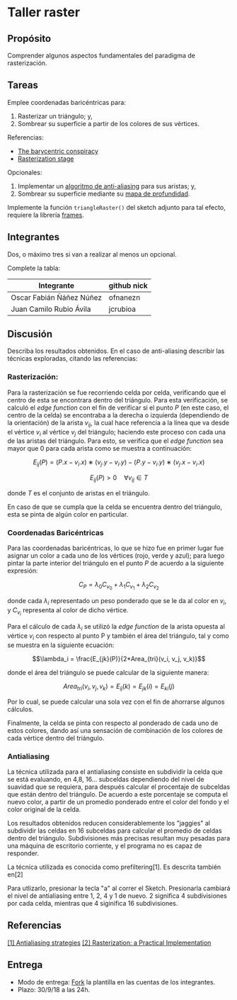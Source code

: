 # Taller raster

## Propósito

Comprender algunos aspectos fundamentales del paradigma de rasterización.

## Tareas

Emplee coordenadas baricéntricas para:

1. Rasterizar un triángulo; y,
2. Sombrear su superficie a partir de los colores de sus vértices.

Referencias:

* [The barycentric conspiracy](https://fgiesen.wordpress.com/2013/02/06/the-barycentric-conspirac/)
* [Rasterization stage](https://www.scratchapixel.com/lessons/3d-basic-rendering/rasterization-practical-implementation/rasterization-stage)

Opcionales:

1. Implementar un [algoritmo de anti-aliasing](https://www.scratchapixel.com/lessons/3d-basic-rendering/rasterization-practical-implementation/rasterization-practical-implementation) para sus aristas; y,
2. Sombrear su superficie mediante su [mapa de profundidad](https://en.wikipedia.org/wiki/Depth_map).

Implemente la función ```triangleRaster()``` del sketch adjunto para tal efecto, requiere la librería [frames](https://github.com/VisualComputing/frames/releases).

## Integrantes

Dos, o máximo tres si van a realizar al menos un opcional.

Complete la tabla:

| Integrante | github nick |
|------------|-------------|
|Oscar Fabián Ñáñez Núñez  |ofnanezn |
|Juan Camilo Rubio Ávila   |jcrubioa |

## Discusión

Describa los resultados obtenidos. En el caso de anti-aliasing describir las técnicas exploradas, citando las referencias:

### Rasterización:
Para la rasterización se fue recorriendo celda por celda, verificando que el centro de esta se encontrara dentro del triángulo. Para esta verificación, se calculó el *edge function* con el fin de verificar si el punto $P$ (en este caso, el centro de la celda) se encontraba a la derecha o izquierda (dependiendo de la orientación) de la arista $v_{ij}$, la cual hace referencia a la línea que va desde el vértice $v_i$ al vértice $v_j$ del triángulo; haciendo este proceso con cada una de las aristas del triángulo. Para esto, se verifica que el *edge function* sea mayor que 0 para cada arista como se muestra a continuación:

$$E_{ij}(P)=(P.x−v_i.x)∗(v_j.y−v_i.y)−(P.y−v_i.y)∗(v_j.x−v_i.x)$$

$$E_{ij}(P) > 0 \quad \forall{v_{ij} \in T}$$

donde $T$ es el conjunto de aristas en el triángulo.

En caso de que se cumpla que la celda se encuentra dentro del triángulo, esta se pinta de algún color en particular.

### Coordenadas Baricéntricas
Para las coordenadas baricéntricas, lo que se hizo fue en primer lugar fue asignar un color a cada uno de los vértices (rojo, verde y azul); para luego pintar la parte interior del triángulo en el punto $P$ de acuerdo a la siguiente expresión:

$$C_P= \lambda_0 C_{v_0} + \lambda_1 C_{v_1} + \lambda_2 C_{v_2}$$

donde cada $\lambda_i$ representado un peso ponderado que se le da al color en $v_i$, y $C_{v_i}$ representa al color de dicho vértice.

Para el cálculo de cada $\lambda_i$ se utilizó la *edge function* de la arista opuesta al vértice $v_i$ con respecto al punto P y también el área del triángulo, tal y como se muestra en la siguiente ecuación:

$$\lambda_i = \frac{E_{jk}(P)}{2*Area_{tri}(v_i, v_j, v_k)}$$

donde el área del triángulo se puede calcular de la siguiente manera:

$$Area_{tri}(v_i, v_j, v_k) = E_{ij}(k) = E_{jk}(i) = E_{ki}(j)$$

Por lo cual, se puede calcular una sola vez con el fin de ahorrarse algunos cálculos.

Finalmente, la celda se pinta con respecto al ponderado de cada uno de estos colores, dando así una sensación de combinación de los colores de cada vértice dentro del triángulo.

### Antialiasing
La técnica utilizada para el antialiasing consiste en subdividir la celda que se está evaluando, en 4,8, 16... subceldas dependiendo del nivel de suavidad que se requiera, para después calcular el procentaje de subceldas que están dentro del triángulo. De acuerdo a este porcentaje se computa el nuevo color, a partir de un promedio ponderado entre el color del fondo y el color original de la celda.

Los resultados obtenidos reducen considerablemente los "jaggies" al subdividir las celdas en 16 subceldas para calcular el promedio de celdas dentro del triángulo. Subdivisiones más precisas resultan muy pesadas para una máquina de escritorio corriente, y el programa no es capaz de responder.

La técnica utilizada es conocida como prefiltering[1]. Es descrita también en[2]

Para utlizarlo, presionar la tecla "a" al correr el Sketch. Presionarla cambiará el nivel de antialiasing entre 1, 2, 4 y 1 de nuevo. 2 significa 4 subdivisiones por cada celda, mientras que 4 siginifica 16 subdivisiones.


## Referencias
[[1] Antialiasing strategies](https://web.cs.wpi.edu/~matt/courses/cs563/talks/antialiasing/methods.html)
[[2] Rasterization: a Practical Implementation](https://www.scratchapixel.com/lessons/3d-basic-rendering/rasterization-practical-implementation/rasterization-practical-implementation)

## Entrega

* Modo de entrega: [Fork](https://help.github.com/articles/fork-a-repo/) la plantilla en las cuentas de los integrantes.
* Plazo: 30/9/18 a las 24h.
